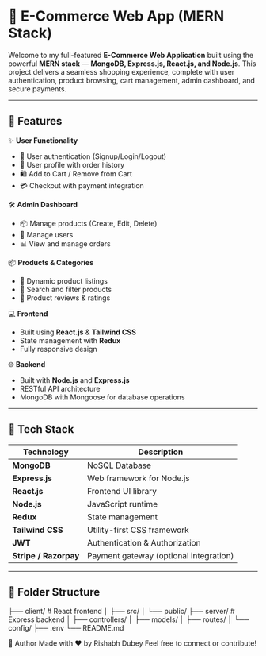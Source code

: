# 🛒 E-Commerce Web App (MERN Stack)

Welcome to my full-featured **E-Commerce Web Application** built using the powerful **MERN stack** — **MongoDB, Express.js, React.js, and Node.js**. This project delivers a seamless shopping experience, complete with user authentication, product browsing, cart management, admin dashboard, and secure payments.

---

## 🚀 Features

✨ **User Functionality**
- 🔐 User authentication (Signup/Login/Logout)
- 👤 User profile with order history
- 🛍️ Add to Cart / Remove from Cart
- 💳 Checkout with payment integration

🛠️ **Admin Dashboard**
- 📦 Manage products (Create, Edit, Delete)
- 👥 Manage users
- 📊 View and manage orders

📦 **Products & Categories**
- 🧾 Dynamic product listings
- 🔎 Search and filter products
- 🌟 Product reviews & ratings

💻 **Frontend**
- Built using **React.js** & **Tailwind CSS**
- State management with **Redux**
- Fully responsive design

🌐 **Backend**
- Built with **Node.js** and **Express.js**
- RESTful API architecture
- MongoDB with Mongoose for database operations

---

## 🔧 Tech Stack

| Technology | Description |
|------------|-------------|
| **MongoDB** | NoSQL Database |
| **Express.js** | Web framework for Node.js |
| **React.js** | Frontend UI library |
| **Node.js** | JavaScript runtime |
| **Redux** | State management |
| **Tailwind CSS** | Utility-first CSS framework |
| **JWT** | Authentication & Authorization |
| **Stripe / Razorpay** | Payment gateway (optional integration) |

---

## 📁 Folder Structure

├── client/ # React frontend
│ ├── src/
│ └── public/
├── server/ # Express backend
│ ├── controllers/
│ ├── models/
│ ├── routes/
│ └── config/
├── .env
└── README.md

🙌 Author
Made with ❤️ by Rishabh Dubey
Feel free to connect or contribute!
